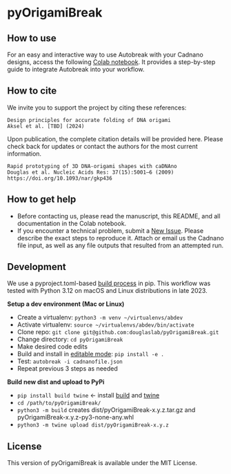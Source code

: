 # pyOrigamiBreak

## How to use

For an easy and interactive way to use Autobreak with your Cadnano designs, access the following [Colab notebook](https://colab.research.google.com/drive/1oavYcHN08N5lSMS1i5dtf-f3-j8dEe0-?usp=sharing). It provides a step-by-step guide to integrate Autobreak into your workflow.


## How to cite

We invite you to support the project by citing these references:

```
Design principles for accurate folding of DNA origami
Aksel et al. [TBD] (2024)
```
Upon publication, the complete citation details will be provided here. Please check back for updates or contact the authors for the most current information.

```
Rapid prototyping of 3D DNA-origami shapes with caDNAno
Douglas et al. Nucleic Acids Res: 37(15):5001–6 (2009)
https://doi.org/10.1093/nar/gkp436
```

## How to get help

- Before contacting us, please read the manuscript, this README, and all documentation in the Colab notebook.
- If you encounter a technical problem,  submit a [New Issue](https://github.com/douglaslab/pyOrigamiBreak/issues). Please describe the exact steps to reproduce it. Attach or email us the Cadnano file input, as well as any file outputs that resulted from an attempted run.


## Development

We use a pyproject.toml-based [build process](https://pip.pypa.io/en/stable/reference/build-system/pyproject-toml/) in pip. This workflow was tested with Python 3.12 on macOS and Linux distributions in late 2023.

**Setup a dev environment (Mac or Linux)**

* Create a virtualenv: `python3 -m venv ~/virtualenvs/abdev` 
* Activate virtualenv: `source ~/virtualenvs/abdev/bin/activate`
* Clone repo: `git clone git@github.com:douglaslab/pyOrigamiBreak.git`
* Change directory: `cd pyOrigamiBreak`
* Make desired code edits
* Build and install in [editable mode](https://pip.pypa.io/en/stable/cli/pip_install/#cmdoption-e): `pip install -e .` 
* Test: `autobreak -i cadnanofile.json`
* Repeat previous 3 steps as needed

**Build new dist and upload to PyPi**

* `pip install build twine` <- install [build](https://pypi.org/project/build/) and [twine](https://pypi.org/project/twine/)
* `cd /path/to/pyOrigamiBreak/` 
* `python3 -m build`  creates dist/pyOrigamiBreak-x.y.z.tar.gz and pyOrigamiBreak-x.y.z-py3-none-any.whl
* `python3 -m twine upload dist/pyOrigamiBreak-x.y.z`

## License

This version of pyOrigamiBreak is available under the MIT License.